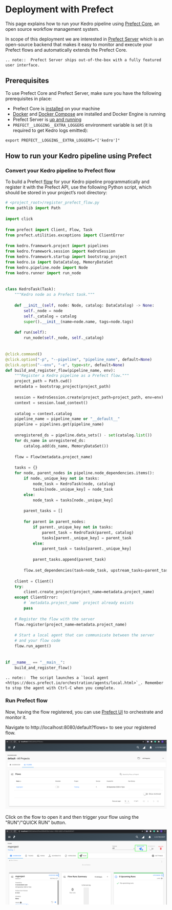 # Deployment with Prefect

This page explains how to run your Kedro pipeline using [Prefect Core](https://www.prefect.io/products/core/), an open source workflow management system.

In scope of this deployment we are interested in [Prefect Server](https://docs.prefect.io/orchestration/server/overview.html#what-is-prefect-server) which is an open-source backend that makes it easy to monitor and execute your Prefect flows and automatically extends the Prefect Core.

```eval_rst
.. note::  Prefect Server ships out-of-the-box with a fully featured user interface.
```

## Prerequisites

To use Prefect Core and Prefect Server, make sure you have the following prerequisites in place:

- Prefect Core is [installed](https://docs.prefect.io/core/getting_started/installation.html#installation) on your machine
- [Docker](https://www.docker.com/) and [Docker Compose](https://docs.docker.com/compose/) are installed and Docker Engine is running
- Prefect Server is [up and running](https://docs.prefect.io/orchestration/#prefect-core-server)
- `PREFECT__LOGGING__EXTRA_LOGGERS` environment variable is set (it is required to get Kedro logs emitted):

```console
export PREFECT__LOGGING__EXTRA_LOGGERS="['kedro']"
```

## How to run your Kedro pipeline using Prefect

### Convert your Kedro pipeline to Prefect flow

To build a Prefect [flow](https://docs.prefect.io/core/concepts/flows.html) for your Kedro pipeline programmatically and register it with the Prefect API, use the following Python script, which should be stored in your project’s root directory:

```python
# <project_root>/register_prefect_flow.py
from pathlib import Path

import click

from prefect import Client, Flow, Task
from prefect.utilities.exceptions import ClientError

from kedro.framework.project import pipelines
from kedro.framework.session import KedroSession
from kedro.framework.startup import bootstrap_project
from kedro.io import DataCatalog, MemoryDataSet
from kedro.pipeline.node import Node
from kedro.runner import run_node


class KedroTask(Task):
    """Kedro node as a Prefect task."""

    def __init__(self, node: Node, catalog: DataCatalog) -> None:
        self._node = node
        self._catalog = catalog
        super().__init__(name=node.name, tags=node.tags)

    def run(self):
        run_node(self._node, self._catalog)


@click.command()
@click.option("-p", "--pipeline", "pipeline_name", default=None)
@click.option("--env", "-e", type=str, default=None)
def build_and_register_flow(pipeline_name, env):
    """Register a Kedro pipeline as a Prefect flow."""
    project_path = Path.cwd()
    metadata = bootstrap_project(project_path)

    session = KedroSession.create(project_path=project_path, env=env)
    context = session.load_context()

    catalog = context.catalog
    pipeline_name = pipeline_name or "__default__"
    pipeline = pipelines.get(pipeline_name)

    unregistered_ds = pipeline.data_sets() - set(catalog.list())
    for ds_name in unregistered_ds:
        catalog.add(ds_name, MemoryDataSet())

    flow = Flow(metadata.project_name)

    tasks = {}
    for node, parent_nodes in pipeline.node_dependencies.items():
        if node._unique_key not in tasks:
            node_task = KedroTask(node, catalog)
            tasks[node._unique_key] = node_task
        else:
            node_task = tasks[node._unique_key]

        parent_tasks = []

        for parent in parent_nodes:
            if parent._unique_key not in tasks:
                parent_task = KedroTask(parent, catalog)
                tasks[parent._unique_key] = parent_task
            else:
                parent_task = tasks[parent._unique_key]

            parent_tasks.append(parent_task)

        flow.set_dependencies(task=node_task, upstream_tasks=parent_tasks)

    client = Client()
    try:
        client.create_project(project_name=metadata.project_name)
    except ClientError:
        # `metadata.project_name` project already exists
        pass

    # Register the flow with the server
    flow.register(project_name=metadata.project_name)

    # Start a local agent that can communicate between the server
    # and your flow code
    flow.run_agent()


if __name__ == "__main__":
    build_and_register_flow()
```

```eval_rst
.. note::  The script launches a `local agent <https://docs.prefect.io/orchestration/agents/local.html>`_. Remember to stop the agent with Ctrl-C when you complete.
```


### Run Prefect flow

Now, having the flow registered, you can use [Prefect UI](https://docs.prefect.io/orchestration/ui/dashboard.html) to orchestrate and monitor it.

Navigate to http://localhost:8080/default?flows= to see your registered flow.

![](../meta/images/prefect_flows.png)

Click on the flow to open it and then trigger your flow using the "RUN"/"QUICK RUN" button.

![](../meta/images/prefect_flow_details.png)

